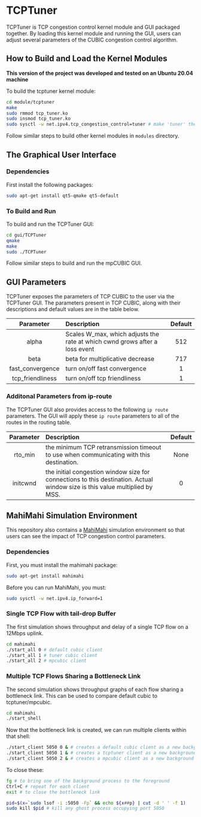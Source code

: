 # TCPTuner
TCPTuner is TCP congestion control kernel module and GUI packaged together. By loading this kernel module and running the GUI, users can adjust several parameters of the CUBIC congestion control algorithm.

## How to Build and Load the Kernel Modules

**This version of the project was developed and tested on an Ubuntu 20.04 machine**

To build the tcptuner kernel module:
``` bash
cd module/tcptuner
make
sudo rmmod tcp_tuner.ko
sudo insmod tcp_tuner.ko
sudo sysctl -w net.ipv4.tcp_congestion_control=tuner # make 'tuner' the default choice for the system
```

Follow similar steps to build other kernel modules in `modules` directory.

## The Graphical User Interface
### Dependencies

First install the following packages:
``` bash
sudo apt-get install qt5-qmake qt5-default
```

### To Build and Run

To build and run the TCPTuner GUI:
``` bash
cd gui/TCPTuner
qmake
make
sudo ./TCPTuner
```

Follow similar steps to build and run the mpCUBIC GUI.

## GUI Parameters
TCPTuner exposes the parameters of TCP CUBIC to the user via the TCPTuner GUI. The parameters present in TCP CUBIC, along with their descriptions and default values are in the table below.

Parameter        | Description                                                                 | Default
:--------------: | :-------------------------------------------------------------------------- | :-----:
alpha            | Scales W_max, which adjusts the rate at which cwnd grows after a loss event | 512
beta             | beta for multiplicative decrease                                            | 717
fast_convergence | turn on/off fast convergence                                                | 1
tcp_friendliness | turn on/off tcp friendliness                                                | 1

### Additonal Parameters from ip-route
The TCPTuner GUI also provides access to the following `ip route` parameters. The GUI will apply these `ip route` parameters to all of the routes in the routing table.

Parameter | Description                                                                                                                 | Default
:-------: | :-------------------------------------------------------------------------------------------------------------------------- | :------:
rto_min   | the minimum TCP retransmission timeout to use when communicating with this destination.                                     | None
initcwnd  | the initial congestion window size for connections to this destination. Actual window size is this value multiplied by MSS. | 0

## MahiMahi Simulation Environment
This repository also contains a [MahiMahi](http://mahimahi.mit.edu/) simulation environment so that users can see the impact of TCP congestion control parameters.

### Dependencies
First, you must install the mahimahi package:
``` bash
sudo apt-get install mahimahi
```

Before you can run MahiMahi, you must:
``` bash
sudo sysctl -w net.ipv4.ip_forward=1
```

### Single TCP Flow with tail-drop Buffer
The first simulation shows throughput and delay of a single TCP flow on a 12Mbps uplink.

``` bash
cd mahimahi
./start_all 0 # default cubic client
./start_all 1 # tuner cubic client
./start_all 2 # mpcubic client
```

### Multiple TCP Flows Sharing a Bottleneck Link
The second simulation shows throughput graphs of each flow sharing a bottleneck link. This can be used to compare default cubic to tcptuner/mpcubic.

``` bash
cd mahimahi
./start_shell
```

Now that the bottleneck link is created, we can run multiple clients within that shell:

``` bash
./start_client 5050 0 & # creates a default cubic client as a new background process
./start_client 5050 1 & # creates a tcptuner client as a new background process
./start_client 5050 2 & # creates a mpcubic client as a new background process
```

To close these:
``` bash
fg # to bring one of the background process to the foreground
Ctrl+C # repeat for each client
exit # to close the bottleneck link

pid=$(x=`sudo lsof -i :5050 -Fp` && echo ${x##p} | cut -d ' ' -f 1)
sudo kill $pid # kill any ghost process occupying port 5050
```

